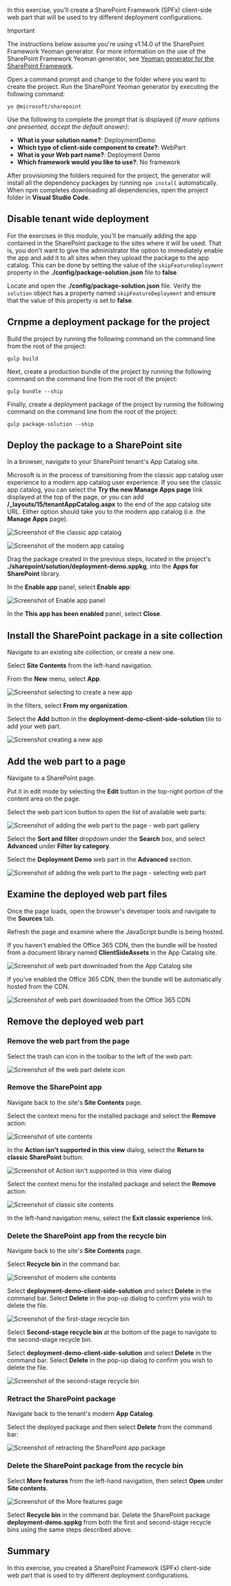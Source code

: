 In this exercise, you'll create a SharePoint Framework (SPFx) client-side web part that will be used to try different deployment configurations.

> [!IMPORTANT]
> The instructions below assume you're using v1.14.0 of the SharePoint Framework Yeoman generator. For more information on the use of the SharePoint Framework Yeoman generator, see [Yeoman generator for the SharePoint Framework](https://aka.ms/spfx-yeoman-info).

Open a command prompt and change to the folder where you want to create the project. Run the SharePoint Yeoman generator by executing the following command:

```console
yo @microsoft/sharepoint
```

Use the following to complete the prompt that is displayed (*if more options are presented, accept the default answer)*:

- **What is your solution name?**: DeploymentDemo
- **Which type of client-side component to create?**: WebPart
- **What is your Web part name?**: Deployment Demo
- **Which framework would you like to use?**: No framework

After provisioning the folders required for the project, the generator will install all the dependency packages by running `npm install` automatically. When npm completes downloading all dependencies, open the project folder in **Visual Studio Code**.

## Disable tenant wide deployment

For the exercises in this module, you'll be manually adding the app contained in the SharePoint package to the sites where it will be used. That is, you don't want to give the administrator the option to immediately enable the app and add it to all sites when they upload the package to the app catalog. This can be done by setting the value of the `skipFeatureDeployment` property in the **./config/package-solution.json** file to **false**.

Locate and open the **./config/package-solution.json** file. Verify the `solution` object has a property named `skipFeatureDeployment` and ensure that the value of this property is set to **false**.

## Crnpme a deployment package for the project

Build the project by running the following command on the command line from the root of the project:

```console
gulp build
```

Next, create a production bundle of the project by running the following command on the command line from the root of the project:

```console
gulp bundle --ship
```

Finally, create a deployment package of the project by running the following command on the command line from the root of the project:

```console
gulp package-solution --ship
```

## Deploy the package to a SharePoint site

In a browser, navigate to your SharePoint tenant's App Catalog site.

Microsoft is in the process of transitioning from the classic app catalog user experience to a modern app catalog user experience. If you see the classic app catalog, you can select the **Try the new Manage Apps page** link displayed at the top of the page, or you can add **/_layouts/15/tenantAppCatalog.aspx** to the end of the app catalog site URL. Either option should take you to the modern app catalog (i.e. the **Manage Apps** page).

![Screenshot of the classic app catalog](../media/classic-app-catalog.png)

![Screenshot of the modern app catalog](../media/modern-app-catalog.png)

Drag the package created in the previous steps, located in the project's **./sharepoint/solution/deployment-demo.sppkg**, into the **Apps for SharePoint** library.

In the **Enable app** panel, select **Enable app**:

![Screenshot of Enable app panel](../media/03-deploy-step-01.png)

In the **This app has been enabled** panel, select **Close**.

## Install the SharePoint package in a site collection

Navigate to an existing site collection, or create a new one.

Select **Site Contents** from the left-hand navigation.

From the **New** menu, select **App**.

![Screenshot selecting to create a new app](../media/03-deploy-step-02.png)

In the filters, select **From my organization**.

Select the **Add** button in the **deployment-demo-client-side-solution** tile to add your web part.

![Screenshot creating a new app](../media/03-deploy-step-03.png)

## Add the web part to a page

Navigate to a SharePoint page.

Put it in edit mode by selecting the **Edit** button in the top-right portion of the content area on the page.

Select the web part icon button to open the list of available web parts:

![Screenshot of adding the web part to the page - web part gallery](../media/03-deploy-step-05.png)

Select the **Sort and filter** dropdown under the **Search** box, and select **Advanced** under **Filter by category**.

Select the **Deployment Demo** web part in the **Advanced** section.

![Screenshot of adding the web part to the page - selecting web part](../media/03-deploy-step-06.png)

## Examine the deployed web part files

Once the page loads, open the browser's developer tools and navigate to the **Sources** tab.

Refresh the page and examine where the JavaScript bundle is being hosted.

If you haven't enabled the Office 365 CDN, then the bundle will be hosted from a document library named **ClientSideAssets** in the App Catalog site.

![Screenshot of web part downloaded from the App Catalog site](../media/03-deploy-step-07.png)

If you've enabled the Office 365 CDN, then the bundle will be automatically hosted from the CDN.

![Screenshot of web part downloaded from the Office 365 CDN](../media/03-deploy-step-08.png)

## Remove the deployed web part

### Remove the web part from the page

Select the trash can icon in the toolbar to the left of the web part:

![Screenshot of the web part delete icon](../media/03-remove-step-01.png)

### Remove the SharePoint app

Navigate back to the site's **Site Contents** page.

Select the context menu for the installed package and select the **Remove** action:

![Screenshot of site contents](../media/03-remove-step-02.png)

In the **Action isn't supported in this view** dialog, select the **Return to classic SharePoint** button:

![Screenshot of Action isn't supported in this view dialog](../media/03-remove-step-03.png)

Select the context menu for the installed package and select the **Remove** action:

![Screenshot of classic site contents](../media/03-remove-step-04.png)

In the left-hand navigation menu, select the **Exit classic experience** link.

### Delete the SharePoint app from the recycle bin

Navigate back to the site's **Site Contents** page.

Select **Recycle bin** in the command bar.

![Screenshot of modern site contents](../media/03-recycle-bin-01.png)

Select **deployment-demo-client-side-solution** and select **Delete** in the command bar. Select **Delete** in the pop-up dialog to confirm you wish to delete the file.

![Screenshot of the first-stage recycle bin](../media/03-recycle-bin-02.png)

Select **Second-stage recycle bin** at the bottom of the page to navigate to the second-stage recycle bin.

Select **deployment-demo-client-side-solution** and select **Delete** in the command bar. Select **Delete** in the pop-up dialog to confirm you wish to delete the file.

![Screenshot of the second-stage recycle bin](../media/03-recycle-bin-03.png)

### Retract the SharePoint package

Navigate back to the tenant's modern **App Catalog**.

Select the deployed package and then select **Delete** from the command bar:

![Screenshot of retracting the SharePoint app package](../media/03-remove-step-05.png)

### Delete the SharePoint package from the recycle bin

Select **More features** from the left-hand navigation, then select **Open** under **Site contents**.

![Screenshot of the More features page](../media/03-more-features-01.png)

Select **Recycle bin** in the command bar. Delete the SharePoint package **deployment-demo.sppkg** from both the first and second-stage recycle bins using the same steps described above.

## Summary

In this exercise, you created a SharePoint Framework (SPFx) client-side web part that is used to try different deployment configurations.
